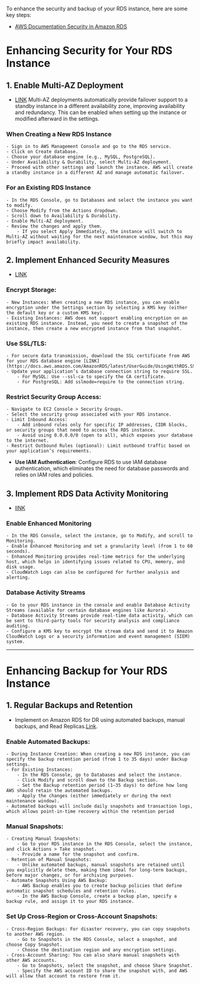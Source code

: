 
<!-- I am using Lambda service i want to enhance my security how can i achieve it -->

To enhance the security and backup of your RDS instance, here are some key steps:
- [AWS Documentation Security in Amazon RDS](https://docs.aws.amazon.com/AmazonRDS/latest/UserGuide/UsingWithRDS.html)
# Enhancing Security for Your RDS Instance

## 1. Enable Multi-AZ Deployment
- [LINK](https://docs.aws.amazon.com/AmazonRDS/latest/UserGuide/Concepts.MultiAZ.html)
Multi-AZ deployments automatically provide failover support to a standby instance in a different availability zone, improving availability and redundancy. This can be enabled when setting up the instance or modified afterward in the settings.
### When Creating a New RDS Instance
    - Sign in to AWS Management Console and go to the RDS service.
    - Click on Create database.
    - Choose your database engine (e.g., MySQL, PostgreSQL).
    - Under Availability & Durability, select Multi-AZ deployment.
    - Proceed with other settings and launch the instance. AWS will create a standby instance in a different AZ and manage automatic failover.
### For an Existing RDS Instance
    - In the RDS Console, go to Databases and select the instance you want to modify.
    - Choose Modify from the Actions dropdown.
    - Scroll down to Availability & Durability.
    - Enable Multi-AZ deployment.
    - Review the changes and apply them.
        - If you select Apply Immediately, the instance will switch to Multi-AZ without waiting for the next maintenance window, but this may briefly impact availability.

<!-- I am using Lambda service i want to enhance my backup how can i achieve it -->
## 2. Implement Enhanced Security Measures 
- [LINK](https://aws.amazon.com/rds/features/security/)

### **Encrypt Storage**: 
    - New Instances: When creating a new RDS instance, you can enable encryption under the Settings section by selecting a KMS key (either the default key or a custom KMS key).
    - Existing Instances: AWS does not support enabling encryption on an existing RDS instance. Instead, you need to create a snapshot of the instance, then create a new encrypted instance from that snapshot.
### **Use SSL/TLS**:
    - For secure data transmission, download the SSL certificate from AWS for your RDS database engine [LINK](https://docs.aws.amazon.com/AmazonRDS/latest/UserGuide/UsingWithRDS.SSL.html).
    - Update your application’s database connection string to require SSL.
        - For MySQL: Use --ssl-ca to specify the CA certificate.
        - For PostgreSQL: Add sslmode=require to the connection string.
### **Restrict Security Group Access**:
    - Navigate to EC2 Console > Security Groups.
    - Select the security group associated with your RDS instance.
    - Limit Inbound Access:
        - Add inbound rules only for specific IP addresses, CIDR blocks, or security groups that need to access the RDS instance.
        - Avoid using 0.0.0.0/0 (open to all), which exposes your database to the internet.
    - Restrict Outbound Rules (optional): Limit outbound traffic based on your application’s requirements.
- **Use IAM Authentication**: Configure RDS to use IAM database authentication, which eliminates the need for database passwords and relies on IAM roles and policies.

## 3. Implement RDS Data Activity Monitoring
- [lINK](https://docs.aws.amazon.com/AmazonRDS/latest/UserGuide/DBActivityStreams.html)
###  Enable **Enhanced Monitoring** 
    - In the RDS Console, select the instance, go to Modify, and scroll to Monitoring.
    - Enable Enhanced Monitoring and set a granularity level (from 1 to 60 seconds).
    - Enhanced Monitoring provides real-time metrics for the underlying host, which helps in identifying issues related to CPU, memory, and disk usage.
    - CloudWatch Logs can also be configured for further analysis and alerting.
### **Database Activity Streams** 
    - Go to your RDS instance in the console and enable Database Activity Streams (available for certain database engines like Aurora).
    - Database Activity Streams provide real-time data activity, which can be sent to third-party tools for security analysis and compliance auditing.
    - Configure a KMS key to encrypt the stream data and send it to Amazon CloudWatch Logs or a security information and event management (SIEM) system.

---

# Enhancing Backup for Your RDS Instance

## 1. Regular Backups and Retention
- Implement on Amazon RDS for DR using automated backups, manual backups, and Read Replicas.[Link](https://aws.amazon.com/blogs/database/implementing-a-disaster-recovery-strategy-with-amazon-rds/).

### **Enable Automated Backups**:
    - During Instance Creation: When creating a new RDS instance, you can specify the backup retention period (from 1 to 35 days) under Backup settings.
    - For Existing Instances:
        - In the RDS Console, go to Databases and select the instance.
        - Click Modify and scroll down to the Backup section.
        - Set the Backup retention period (1–35 days) to define how long AWS should retain the automated backups.
        - Apply the changes (either immediately or during the next maintenance window).
    - Automated backups will include daily snapshots and transaction logs, which allows point-in-time recovery within the retention period
### **Manual Snapshots**: 
    - Creating Manual Snapshots:
        - Go to your RDS instance in the RDS Console, select the instance, and click Actions > Take snapshot.
        - Provide a name for the snapshot and confirm.
    - Retention of Manual Snapshots:
        - Unlike automated backups, manual snapshots are retained until you explicitly delete them, making them ideal for long-term backups, before major changes, or for archiving purposes.
    - Automate Snapshots Using AWS Backup:
        - AWS Backup enables you to create backup policies that define automatic snapshot schedules and retention rules.
        - In the AWS Backup Console, create a backup plan, specify a backup rule, and assign it to your RDS instance.
### Set Up Cross-Region or Cross-Account Snapshots:
    - Cross-Region Backups: For disaster recovery, you can copy snapshots to another AWS region.
        - Go to Snapshots in the RDS Console, select a snapshot, and choose Copy Snapshot.
        - Choose the destination region and any encryption settings.
    - Cross-Account Sharing: You can also share manual snapshots with other AWS accounts.
        - Go to Snapshots, select the snapshot, and choose Share Snapshot.
        - Specify the AWS account ID to share the snapshot with, and AWS will allow that account to restore from it.
